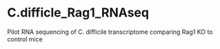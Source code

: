 # C.difficle_Rag1_RNAseq
Pilot RNA sequencing of C. difficile transcriptome comparing Rag1 KO to control mice
